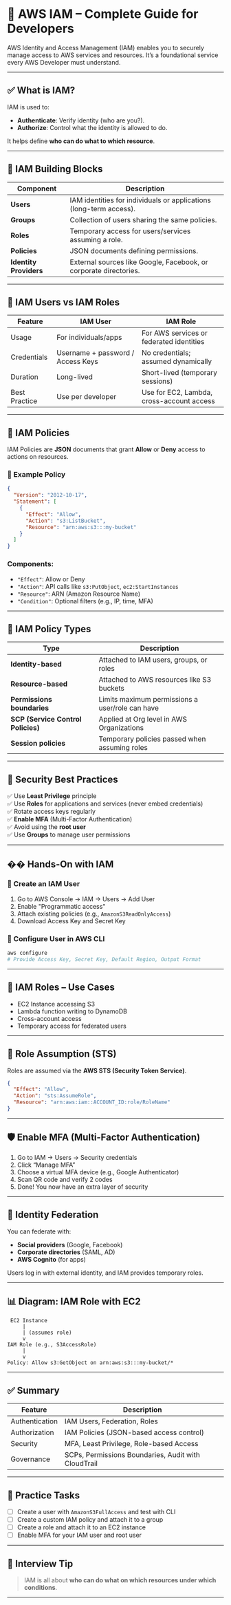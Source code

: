 
# 🔐 AWS IAM – Complete Guide for Developers

AWS Identity and Access Management (IAM) enables you to securely manage access to AWS services and resources. It’s a 
foundational service every AWS Developer must understand.

---

## ✅ What is IAM?

IAM is used to:

- **Authenticate**: Verify identity (who are you?).
- **Authorize**: Control what the identity is allowed to do.

It helps define **who can do what to which resource**.

---

## 🧱 IAM Building Blocks

| Component         | Description                                                                 |
|-------------------|-----------------------------------------------------------------------------|
| **Users**         | IAM identities for individuals or applications (long-term access).          |
| **Groups**        | Collection of users sharing the same policies.                              |
| **Roles**         | Temporary access for users/services assuming a role.                        |
| **Policies**      | JSON documents defining permissions.                                        |
| **Identity Providers** | External sources like Google, Facebook, or corporate directories.      |

---

## 🔑 IAM Users vs IAM Roles

| Feature          | IAM User                         | IAM Role                                  |
|------------------|-----------------------------------|--------------------------------------------|
| Usage            | For individuals/apps              | For AWS services or federated identities   |
| Credentials      | Username + password / Access Keys | No credentials; assumed dynamically        |
| Duration         | Long-lived                        | Short-lived (temporary sessions)           |
| Best Practice    | Use per developer                 | Use for EC2, Lambda, cross-account access  |

---

## 📜 IAM Policies

IAM Policies are **JSON** documents that grant **Allow** or **Deny** access to actions on resources.

### 🧾 Example Policy

```json
{
  "Version": "2012-10-17",
  "Statement": [
    {
      "Effect": "Allow",
      "Action": "s3:ListBucket",
      "Resource": "arn:aws:s3:::my-bucket"
    }
  ]
}
```

### Components:

- `"Effect"`: Allow or Deny
- `"Action"`: API calls like `s3:PutObject`, `ec2:StartInstances`
- `"Resource"`: ARN (Amazon Resource Name)
- `"Condition"`: Optional filters (e.g., IP, time, MFA)

---

## 📂 IAM Policy Types

| Type                   | Description                                              |
|------------------------|----------------------------------------------------------|
| **Identity-based**     | Attached to IAM users, groups, or roles                  |
| **Resource-based**     | Attached to AWS resources like S3 buckets                |
| **Permissions boundaries** | Limits maximum permissions a user/role can have     |
| **SCP (Service Control Policies)** | Applied at Org level in AWS Organizations   |
| **Session policies**   | Temporary policies passed when assuming roles            |

---

## 🔐 Security Best Practices

✅ Use **Least Privilege** principle  
✅ Use **Roles** for applications and services (never embed credentials)  
✅ Rotate access keys regularly  
✅ **Enable MFA** (Multi-Factor Authentication)  
✅ Avoid using the **root user**  
✅ Use **Groups** to manage user permissions

---

## ��️ Hands-On with IAM

### 📌 Create an IAM User

1. Go to AWS Console → IAM → Users → Add User
2. Enable "Programmatic access"
3. Attach existing policies (e.g., `AmazonS3ReadOnlyAccess`)
4. Download Access Key and Secret Key

### 📌 Configure User in AWS CLI

```bash
aws configure
# Provide Access Key, Secret Key, Default Region, Output Format
```

---

## 🧰 IAM Roles – Use Cases

- EC2 Instance accessing S3
- Lambda function writing to DynamoDB
- Cross-account access
- Temporary access for federated users

---

## 🔁 Role Assumption (STS)

Roles are assumed via the **AWS STS (Security Token Service)**.

```json
{
  "Effect": "Allow",
  "Action": "sts:AssumeRole",
  "Resource": "arn:aws:iam::ACCOUNT_ID:role/RoleName"
}
```

---

## 🛡️ Enable MFA (Multi-Factor Authentication)

1. Go to IAM → Users → Security credentials
2. Click “Manage MFA”
3. Choose a virtual MFA device (e.g., Google Authenticator)
4. Scan QR code and verify 2 codes
5. Done! You now have an extra layer of security

---

## 🔄 Identity Federation

You can federate with:

- **Social providers** (Google, Facebook)
- **Corporate directories** (SAML, AD)
- **AWS Cognito** (for apps)

Users log in with external identity, and IAM provides temporary roles.

---

## 📊 Diagram: IAM Role with EC2

```plaintext
 EC2 Instance
     |
     | (assumes role)
     v
IAM Role (e.g., S3AccessRole)
     |
     v
Policy: Allow s3:GetObject on arn:aws:s3:::my-bucket/*
```

---

## ✅ Summary

| Feature           | Description                                      |
|-------------------|--------------------------------------------------|
| Authentication    | IAM Users, Federation, Roles                     |
| Authorization     | IAM Policies (JSON-based access control)         |
| Security          | MFA, Least Privilege, Role-based Access          |
| Governance        | SCPs, Permissions Boundaries, Audit with CloudTrail |

---

## 📌 Practice Tasks

- [ ] Create a user with `AmazonS3FullAccess` and test with CLI
- [ ] Create a custom IAM policy and attach it to a group
- [ ] Create a role and attach it to an EC2 instance
- [ ] Enable MFA for your IAM user and root user

---

## 🧠 Interview Tip

> IAM is all about **who can do what on which resources under which conditions**.

---

